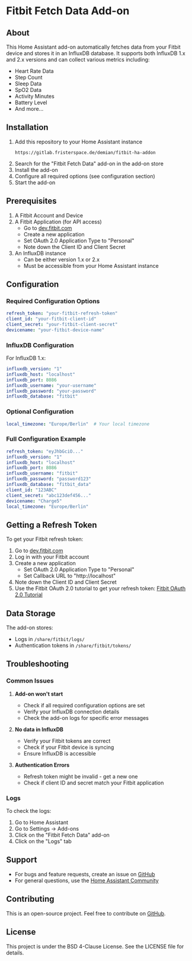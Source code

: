# Fitbit Fetch Data Add-on

## About

This Home Assistant add-on automatically fetches data from your Fitbit device and stores it in an InfluxDB database. It supports both InfluxDB 1.x and 2.x versions and can collect various metrics including:

- Heart Rate Data
- Step Count
- Sleep Data
- SpO2 Data
- Activity Minutes
- Battery Level
- And more...

## Installation

1. Add this repository to your Home Assistant instance
   ```
   https://gitlab.fristerspace.de/demian/fitbit-ha-addon
   ```
2. Search for the "Fitbit Fetch Data" add-on in the add-on store
3. Install the add-on
4. Configure all required options (see configuration section)
5. Start the add-on

## Prerequisites

1. A Fitbit Account and Device
2. A Fitbit Application (for API access)
   - Go to [dev.fitbit.com](https://dev.fitbit.com)
   - Create a new application
   - Set OAuth 2.0 Application Type to "Personal"
   - Note down the Client ID and Client Secret
3. An InfluxDB instance
   - Can be either version 1.x or 2.x
   - Must be accessible from your Home Assistant instance

## Configuration

### Required Configuration Options

```yaml
refresh_token: "your-fitbit-refresh-token"
client_id: "your-fitbit-client-id"
client_secret: "your-fitbit-client-secret"
devicename: "your-fitbit-device-name"
```

### InfluxDB Configuration

For InfluxDB 1.x:
```yaml
influxdb_version: "1"
influxdb_host: "localhost"
influxdb_port: 8086
influxdb_username: "your-username"
influxdb_password: "your-password"
influxdb_database: "fitbit"
```

### Optional Configuration

```yaml
local_timezone: "Europe/Berlin"  # Your local timezone
```

### Full Configuration Example

```yaml
refresh_token: "eyJhbGciO..."
influxdb_version: "1"
influxdb_host: "localhost"
influxdb_port: 8086
influxdb_username: "fitbit"
influxdb_password: "password123"
influxdb_database: "fitbit_data"
client_id: "123ABC"
client_secret: "abc123def456..."
devicename: "Charge5"
local_timezone: "Europe/Berlin"
```

## Getting a Refresh Token

To get your Fitbit refresh token:

1. Go to [dev.fitbit.com](https://dev.fitbit.com)
2. Log in with your Fitbit account
3. Create a new application
   - Set OAuth 2.0 Application Type to "Personal"
   - Set Callback URL to "http://localhost"
4. Note down the Client ID and Client Secret
5. Use the Fitbit OAuth 2.0 tutorial to get your refresh token:
   [Fitbit OAuth 2.0 Tutorial](https://dev.fitbit.com/build/reference/web-api/developer-guide/authorization/)

## Data Storage

The add-on stores:
- Logs in `/share/fitbit/logs/`
- Authentication tokens in `/share/fitbit/tokens/`

## Troubleshooting

### Common Issues

1. **Add-on won't start**
   - Check if all required configuration options are set
   - Verify your InfluxDB connection details
   - Check the add-on logs for specific error messages

2. **No data in InfluxDB**
   - Verify your Fitbit tokens are correct
   - Check if your Fitbit device is syncing
   - Ensure InfluxDB is accessible

3. **Authentication Errors**
   - Refresh token might be invalid - get a new one
   - Check if client ID and secret match your Fitbit application

### Logs

To check the logs:
1. Go to Home Assistant
2. Go to Settings -> Add-ons
3. Click on the "Fitbit Fetch Data" add-on
4. Click on the "Logs" tab

## Support

- For bugs and feature requests, create an issue on [GitHub](https://gitlab.fristerspace.de/demian/fitbit-ha-addon/issues)
- For general questions, use the [Home Assistant Community](https://community.home-assistant.io/)

## Contributing

This is an open-source project. Feel free to contribute on [GitHub](https://gitlab.fristerspace.de/demian/fitbit-ha-addon).

## License

This project is under the BSD 4-Clause License. See the LICENSE file for details.